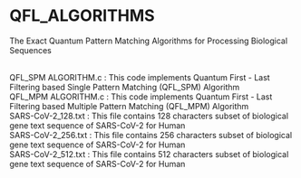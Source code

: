 # QFL_ALGORITHMS
The Exact Quantum Pattern Matching Algorithms for Processing Biological Sequences </br></br>

QFL_SPM ALGORITHM.c : This code implements Quantum First - Last Filtering based Single Pattern Matching (QFL_SPM) Algorithm</br>
QFL_MPM ALGORITHM.c : This code implements Quantum First - Last Filtering based Multiple Pattern Matching (QFL_MPM) Algorithm</br>
SARS-CoV-2_128.txt  : This file contains 128 characters subset of biological gene text sequence of SARS-CoV-2 for Human</br>
SARS-CoV-2_256.txt  : This file contains 256 characters subset of biological gene text sequence of SARS-CoV-2 for Human</br>
SARS-CoV-2_512.txt  : This file contains 512 characters subset of biological gene text sequence of SARS-CoV-2 for Human</br>
